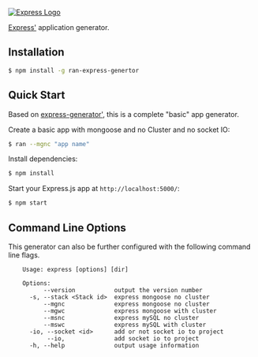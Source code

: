 [![Express Logo](https://i.cloudup.com/zfY6lL7eFa-3000x3000.png)](http://expressjs.com/)

[Express'](https://www.npmjs.com/package/express) application generator.

## Installation

```sh
$ npm install -g ran-express-genertor
```

## Quick Start

Based on [express-generator'](https://github.com/expressjs/generator), this is a complete "basic" app generator.

Create a basic app with mongoose and no Cluster and no socket IO:

```bash
$ ran --mgnc "app name"
```

Install dependencies:

```bash
$ npm install
```

Start your Express.js app at `http://localhost:5000/`:

```bash
$ npm start
```

## Command Line Options

This generator can also be further configured with the following command line flags.

        Usage: express [options] [dir]

        Options:
              --version           output the version number
          -s, --stack <Stack id>  express mongoose no cluster
              --mgnc              express mongoose no cluster
              --mgwc              express mongoose with cluster
              --msnc              express mySQL no cluster
              --mswc              express mySQL with cluster
          -io, --socket <id>      add or not socket io to project
               --io,              add socket io to project
          -h, --help              output usage information


